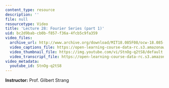 ```yaml
---
content_type: resource
description: ''
file: null
resourcetype: Video
title: 'Lecture 28: Fourier Series (part 1)'
uid: bc2d9bab-cb0b-f857-f36a-4fcb5c9fa359
video_files:
  archive_url: http://www.archive.org/download/MIT18.085F08/ocw-18.085-f08-lec28_300k.mp4
  video_captions_file: https://open-learning-course-data-rc.s3.amazonaws.com/18-085-computational-science-and-engineering-i-fall-2008/4130556738535b3c8886fcfafca1c88a_StnOg-q2tS8.vtt
  video_thumbnail_file: https://img.youtube.com/vi/StnOg-q2tS8/default.jpg
  video_transcript_file: https://open-learning-course-data-rc.s3.amazonaws.com/18-085-computational-science-and-engineering-i-fall-2008/69a29b234f05d5de53bd088b4ca90ec9_StnOg-q2tS8.pdf
video_metadata:
  youtube_id: StnOg-q2tS8
---
```


**Instructor:** Prof. Gilbert Strang